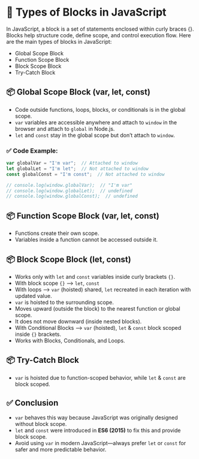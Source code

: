 # 📜 Types of Blocks in JavaScript

In JavaScript, a block is a set of statements enclosed within curly braces {}. Blocks help structure code, define scope, and control execution flow. Here are the main types of blocks in JavaScript:

- Global Scope Block
- Function Scope Block
- Block Scope Block
- Try-Catch Block




## 📦 Global Scope Block (var, let, const)

- Code outside functions, loops, blocks, or conditionals is in the global scope.
- `var` variables are accessible anywhere and attach to `window` in the browser and attach to `global` in Node.js.
- `let` and `const` stay in the global scope but don’t attach to `window`.
### ✅ Code Example:

```js
var globalVar = "I'm var";  // Attached to window
let globalLet = "I'm let";  // Not attached to window
const globalConst = "I'm const";  // Not attached to window

// console.log(window.globalVar);  // "I'm var"
// console.log(window.globalLet);  // undefined
// console.log(window.globalConst);  // undefined
```




## 📦 Function Scope Block (var, let, const)

- Functions create their own scope.
- Variables inside a function cannot be accessed outside it.





## 📦 Block Scope Block (let, const)

- Works only with `let` and `const` variables inside curly brackets `{}`.
- With block scope `{}` --> `let`, `const`
- With loops  --> `var` (hoisted) shared, `let` recreated in each iteration with updated value.
- `var` is hoisted to the surrounding scope.
- Moves upward (outside the block) to the nearest function or global scope.
- It does not move downward (inside nested blocks).
- With Conditional Blocks  --> `var` (hoisted), `let` & `const` block scoped inside `{}` brackets.
- Works with Blocks, Conditionals, and Loops.





## 📦 Try-Catch Block

- `var` is hoisted due to function-scoped behavior, while `let` & `const` are block scoped.





## ✅ Conclusion

- `var` behaves this way because JavaScript was originally designed without block scope.
- `let` and `const` were introduced in **ES6 (2015)** to fix this and provide block scope.
- Avoid using `var` in modern JavaScript—always prefer `let` or `const` for safer and more predictable behavior.

